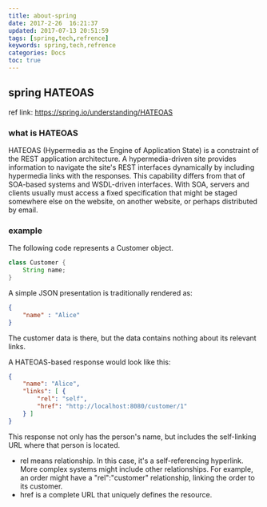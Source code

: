 ```yaml
---
title: about-spring
date: 2017-2-26  16:21:37
updated: 2017-07-13 20:51:59
tags: [spring,tech,refrence]
keywords: spring,tech,refrence
categories: Docs
toc: true
---
```


## spring  HATEOAS
ref link: https://spring.io/understanding/HATEOAS

### what is HATEOAS
HATEOAS (Hypermedia as the Engine of Application State) is a constraint of the REST application architecture.
A hypermedia-driven site provides information to navigate the site's REST interfaces dynamically by including hypermedia links with the responses. This capability differs from that of SOA-based systems and WSDL-driven interfaces. With SOA, servers and clients usually must access a fixed specification that might be staged somewhere else on the website, on another website, or perhaps distributed by email.

### example
The following code represents a Customer object.
```java
class Customer {
    String name;
}
```
A simple JSON presentation is traditionally rendered as:
```json
{ 
    "name" : "Alice"
}
```
The customer data is there, but the data contains nothing about its relevant links.

A HATEOAS-based response would look like this:
```json
{
    "name": "Alice",
    "links": [ {
        "rel": "self",
        "href": "http://localhost:8080/customer/1"
    } ]
}
```

This response not only has the person's name, but includes the self-linking URL where that person is located.

 - rel means relationship. In this case, it's a self-referencing hyperlink. More complex systems might include other relationships. For example, an order might have a "rel":"customer" relationship, linking the order to its customer.
 - href is a complete URL that uniquely defines the resource.

